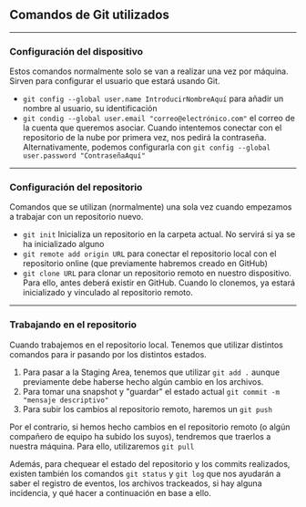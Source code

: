 ## Comandos de Git utilizados
***
### Configuración del dispositivo
Estos comandos normalmente solo se van a realizar una vez por máquina. Sirven para configurar el usuario que estará usando Git.

* `git config --global user.name IntroducirNombreAquí` para añadir un nombre al usuario, su identificación
* `git condig --global user.email "correo@electrónico.com"` el correo de la cuenta que queremos asociar. Cuando intentemos conectar con el repositorio de la nube por primera vez, nos pedirá la contraseña. Alternativamente, podemos configurarla con `git config --global user.password "ContraseñaAquí"`

***

### Configuración del repositorio
Comandos que se utilizan (normalmente) una sola vez cuando empezamos a trabajar con un repositorio nuevo.
* `git init` Inicializa un repositorio en la carpeta actual. No servirá si ya se ha inicializado alguno
* `git remote add origin URL` para conectar el repositorio local con el repositorio online (que previamente habremos creado en GitHub)
* `git clone URL` para clonar un repositorio remoto en nuestro dispositivo. Para ello, antes deberá existir en GitHub. Cuando lo clonemos, ya estará inicializado y vinculado al repositorio remoto.

***
### Trabajando en el repositorio
Cuando trabajemos en el repositorio local. Tenemos que utilizar distintos comandos para ir pasando por los distintos estados.
1. Para pasar a la Staging Area, tenemos que utilizar `git add .` aunque previamente debe haberse hecho algún cambio en los archivos.
2. Para tomar una snapshot y "guardar" el estado actual `git commit -m "mensaje descriptivo"`
3. Para subir los cambios al repositorio remoto, haremos un `git push`

Por el contrario, si hemos hecho cambios en el repositorio remoto (o algún compañero de equipo ha subido los suyos), tendremos que traerlos a nuestra máquina. Para ello, utilizaremos `git pull`

Además, para chequear el estado del repositorio y los commits realizados, existen también los comandos `git status` y `git log` que nos ayudarán a saber el registro de eventos, los archivos trackeados, si hay alguna incidencia, y qué hacer a continuación en base a ello.